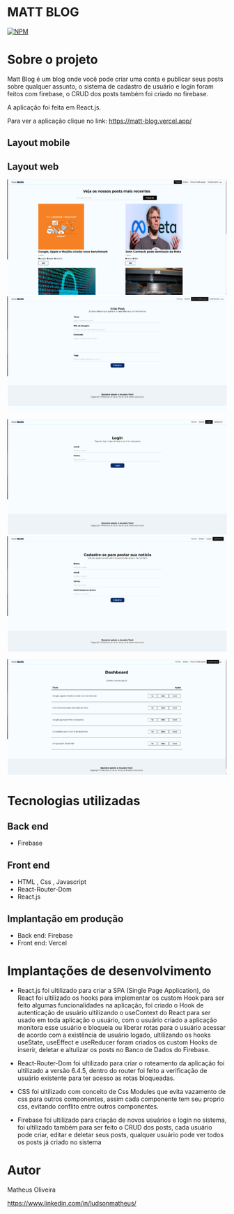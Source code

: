 # MATT BLOG

[![NPM](https://img.shields.io/npm/l/react)](https://github.com/MatheusOliveira047/matt-blog/blob/main/LICENSE)

# Sobre o projeto

Matt Blog é um blog onde você pode criar uma conta e publicar seus posts sobre qualquer assunto, o sistema de cadastro de usuário e login foram feitos com firebase, o CRUD dos posts também foi criado no firebase.

A aplicação foi feita em React.js.

Para ver a aplicação clique no link: <https://matt-blog.vercel.app/>

## Layout mobile

## Layout web

![Mobile 1](https://github.com/MatheusOliveira047/matt-blog/blob/main/assets/img/img1.png) ![Mobile 2](https://github.com/MatheusOliveira047/matt-blog/blob/main/assets/img/img2.png)

![Mobile 3](https://github.com/MatheusOliveira047/matt-blog/blob/main/assets/img/img3.png) ![Mobile 4](https://github.com/MatheusOliveira047/matt-blog/blob/main/assets/img/img4.png)

![Mobile 5](https://github.com/MatheusOliveira047/matt-blog/blob/main/assets/img/img5.png)

# Tecnologias utilizadas

## Back end

- Firebase

## Front end

- HTML , Css , Javascript
- React-Router-Dom
- React.js

## Implantação em produção

- Back end: Firebase
- Front end: Vercel

# Implantações de desenvolvimento

- React.js foi ultilizado para criar a SPA (Single Page Application), do React foi ultilizado os hooks para implementar os custom Hook para ser feito algumas funcionalidades na aplicação, foi criado o Hook de autenticação de usuário ultilizando o useContext do React para ser usado em toda aplicação o usuário, com o usuário criado a aplicação monitora esse usuário e bloqueia ou liberar rotas para o usuário acessar de acordo com a existência de usuário logado, ultilizando os hooks useState, useEffect e useReducer foram criados os  custom Hooks de inserir, deletar e altulizar os posts no Banco de Dados do Firebase.

- React-Router-Dom foi ultilizado para criar o roteamento da aplicação foi ultilizado a versão 6.4.5, dentro do router foi feito a verificação de usuário existente para ter acesso as rotas bloqueadas.

- CSS foi ultilizado com conceito de Css Modules que evita vazamento de css para outros componentes, assim cada componente tem seu proprio css, evitando conflito entre outros componentes.

- Firebase foi ultilizado para criação de novos usuários e login no sistema, foi ultilizado também para ser feito o CRUD dos posts, cada usuário pode criar, editar e deletar seus posts, qualquer usuário pode ver todos os posts já criado no sistema

# Autor

Matheus Oliveira

<https://www.linkedin.com/in/ludsonmatheus/>
